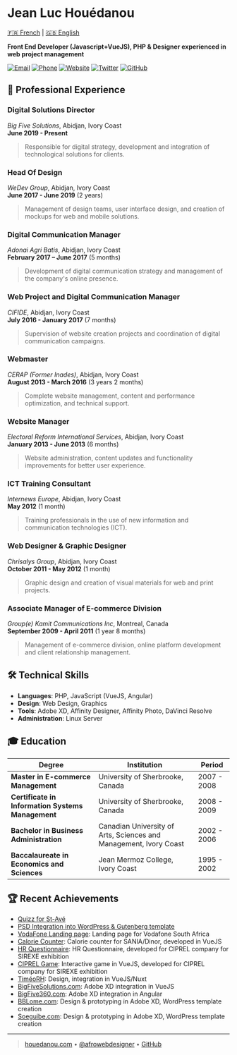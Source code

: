 # **Jean Luc Houédanou**

[🇫🇷 French](../../README.md) | [🇬🇧 English](/.github/i18n/README.en.md)

**Front End Developer (Javascript+VueJS), PHP & Designer experienced in web project management**

[![Email](https://img.shields.io/badge/Email-jeanluc%40houedanou.com-blue)](mailto:jeanluc@houedanou.com)
[![Phone](https://img.shields.io/badge/Phone-%2B225%2007%2048%2034%2082%2021-green)](tel:+22507483482021)
[![Website](https://img.shields.io/badge/Website-houedanou.com-orange)](https://houedanou.com)
[![Twitter](https://img.shields.io/badge/Twitter-%40afrowebdesigner-1DA1F2)](https://twitter.com/afrowebdesigner)
[![GitHub](https://img.shields.io/badge/GitHub-jhouedanou-181717)](https://github.com/jhouedanou)

## 💼 **Professional Experience**

### **Digital Solutions Director**

_Big Five Solutions_, Abidjan, Ivory Coast  
**June 2019 - Present**

> Responsible for digital strategy, development and integration of technological solutions for clients.

### **Head Of Design**

_WeDev Group_, Abidjan, Ivory Coast  
**June 2017 - June 2019** (2 years)

> Management of design teams, user interface design, and creation of mockups for web and mobile solutions.

### **Digital Communication Manager**

_Adonai Agri Batis_, Abidjan, Ivory Coast  
**February 2017 – June 2017** (5 months)

> Development of digital communication strategy and management of the company's online presence.

### **Web Project and Digital Communication Manager**

_CIFIDE_, Abidjan, Ivory Coast  
**July 2016 - January 2017** (7 months)

> Supervision of website creation projects and coordination of digital communication campaigns.

### **Webmaster**

_CERAP (Former Inades)_, Abidjan, Ivory Coast  
**August 2013 - March 2016** (3 years 2 months)

> Complete website management, content and performance optimization, and technical support.

### **Website Manager**

_Electoral Reform International Services_, Abidjan, Ivory Coast  
**January 2013 - June 2013** (6 months)

> Website administration, content updates and functionality improvements for better user experience.

### **ICT Training Consultant**

_Internews Europe_, Abidjan, Ivory Coast  
**May 2012** (1 month)

> Training professionals in the use of new information and communication technologies (ICT).

### **Web Designer & Graphic Designer**

_Chrisalys Group_, Abidjan, Ivory Coast  
**October 2011 - May 2012** (1 month)

> Graphic design and creation of visual materials for web and print projects.

### **Associate Manager of E-commerce Division**

_Group(e) Kamit Communications Inc_, Montreal, Canada  
**September 2009 - April 2011** (1 year 8 months)

> Management of e-commerce division, online platform development and client relationship management.

## 🛠 **Technical Skills**

- **Languages**: PHP, JavaScript (VueJS, Angular)
- **Design**: Web Design, Graphics
- **Tools**: Adobe XD, Affinity Designer, Affinity Photo, DaVinci Resolve
- **Administration**: Linux Server

## 🎓 **Education**

| Degree                                            | Institution                                                       | Period      |
| ------------------------------------------------- | ----------------------------------------------------------------- | ----------- |
| **Master in E-commerce Management**               | University of Sherbrooke, Canada                                  | 2007 - 2008 |
| **Certificate in Information Systems Management** | University of Sherbrooke, Canada                                  | 2008 - 2009 |
| **Bachelor in Business Administration**           | Canadian University of Arts, Sciences and Management, Ivory Coast | 2002 - 2006 |
| **Baccalaureate in Economics and Sciences**       | Jean Mermoz College, Ivory Coast                                  | 1995 - 2002 |

## 🏆 **Recent Achievements**


- [Quizz for St-Avé](https://quizzstave.netflify.app/)
- [PSD Integration into WordPress & Gutenberg template](https://bfedition.com/soboa95ans)
- [VodaFone Landing page](https://txtengage-vodafone.vercel.app/): Landing page for Vodafone South Africa
- [Calorie Counter](https://dinor-calorie-counter-alt.vercel.app/): Calorie counter for SANIA/Dinor, developed in VueJS
- [HR Questionnaire](https://ciprelrh.netlify.app/): HR Questionnaire, developed for CIPREL company for SIREXE exhibition
- [CIPREL Game](https://jeuciprel.vercel.app/): Interactive game in VueJS, developed for CIPREL company for SIREXE exhibition
- [TiméoRH](https://timeo-rh.vercel.app/): Design, integration in VueJS/Nuxt
- [BigFiveSolutions.com](https://bigfivesolutions.com/): Adobe XD integration in VueJS
- [BigFive360.com](https://bigfive360.com): Adobe XD integration in Angular
- [BBLome.com](https://bblome.com): Design & prototyping in Adobe XD, WordPress template creation
- [Soeguibe.com](https://soeguibe.com): Design & prototyping in Adobe XD, WordPress template creation

---

> [houedanou.com](https://houedanou.com) • [@afrowebdesigner](https://twitter.com/afrowebdesigner) • [GitHub](https://github.com/jhouedanou)

